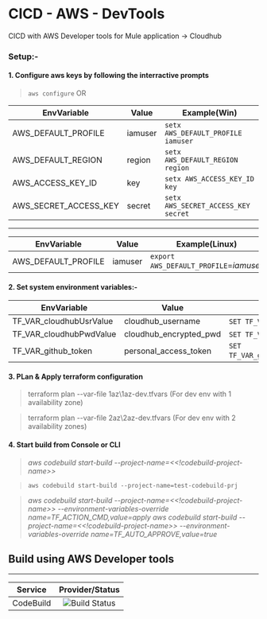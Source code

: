 # CICD - AWS - DevTools
CICD with AWS Developer tools for Mule application -> Cloudhub

### Setup:-

#### 1. Configure aws keys by following the interractive prompts


> ```aws configure```
OR


| EnvVariable| Value| Example(Win)|
| --- |---|---|
| AWS_DEFAULT_PROFILE| iamuser|`setx AWS_DEFAULT_PROFILE iamuser`|
| AWS_DEFAULT_REGION| region|`setx AWS_DEFAULT_REGION region`|
| AWS_ACCESS_KEY_ID| key|`setx AWS_ACCESS_KEY_ID key`|
| AWS_SECRET_ACCESS_KEY| secret|`setx AWS_SECRET_ACCESS_KEY secret`|

---

| EnvVariable| Value| Example(Linux)|
| --- |---|---|
| AWS_DEFAULT_PROFILE| iamuser|`export AWS_DEFAULT_PROFILE`=*iamuser*|


#### 2. Set system environment variables:-

| EnvVariable| Value| Example(Win)|
| --- |---|---|
| TF_VAR_cloudhubUsrValue|cloudhub_username|`SET TF_VAR_cloudhubUsrValue`=*user*|
| TF_VAR_cloudhubPwdValue|cloudhub_encrypted_pwd|`SET TF_VAR_cloudhubPwdValue`=*pass*|
| TF_VAR_github_token|personal_access_token|`SET TF_VAR_github_token`=*11aa22bb333cc44dd5e*|

#### 3. PLan & Apply terraform configuration

> terraform plan --var-file 1az\1az-dev.tfvars (For dev env with 1 availability zone)


> terraform plan --var-file 2az\2az-dev.tfvars (For dev env with 2 availability zones)


#### 4. Start build from Console or CLI

> *aws codebuild start-build --project-name=<<!codebuild-project-name>>*

> ```aws codebuild start-build --project-name=test-codebuild-prj```

> *aws codebuild start-build --project-name=<<!codebuild-project-name>> --environment-variables-override name=TF_ACTION_CMD,value=apply*
> *aws codebuild start-build --project-name=<<!codebuild-project-name>> --environment-variables-override name=TF_AUTO_APPROVE,value=true*

## Build using AWS Developer tools

---

| Service        | Provider/Status  |
| -------------  |:----------------:|
| CodeBuild      | ![Build Status](https://codebuild.ap-southeast-2.amazonaws.com/badges?uuid=eyJlbmNyeXB0ZWREYXRhIjoiYUxLdVRpenhidXlmdTFrWnlEaEhJcWZvMmpvUkorL3lYby9xeGdNcHF2alRTQlB3UzR0R1VZZy9pWWpTR0hOZm5WcnNtdlBWeU5zdElnWkgzTW5vSUNRPSIsIml2UGFyYW1ldGVyU3BlYyI6Im1nWHRFL1laYkhvUUVLK1QiLCJtYXRlcmlhbFNldFNlcmlhbCI6MX0%3D&branch=master) |
